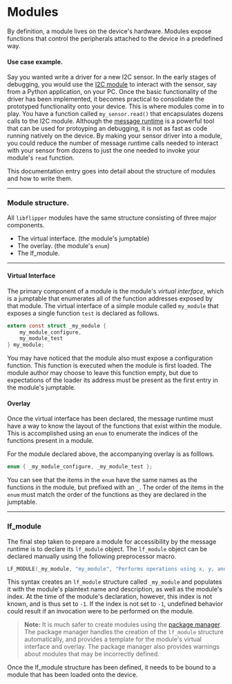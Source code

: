 Modules
===

By definition, a module lives on the device's hardware. Modules expose
functions that control the peripherals attached to the device in a predefined
way.

#### Use case example.

Say you wanted write a driver for a new I2C sensor. In the early stages of
debugging, you would use the [I2C module](./modules-i2c.html) to interact with
the sensor, say from a Python application, on your PC. Once the basic
functionality of the driver has been implemented, it becomes practical to
consolidate the prototyped functionality onto your device. This is where
modules come in to play. You have a function called `my_sensor.read()` that
encapsulates dozens calls to the I2C module. Although the
[message runtime](./libflipper-fmr.html) is a powerful tool that can be used
for protoyping an debugging, it is not as fast as code running natively on the
device. By making your sensor driver into a module, you could reduce the
number of message runtime calls needed to interact with your sensor from
dozens to just the one needed to invoke your module's `read` function.

This documentation entry goes into detail about the structure of modules and
how to write them.

---

### Module structure.

All `libflipper` modules have the same structure consisting of three major
components.

- The virtual interface. (the module's jumptable)
- The overlay. (the module's `enum`)
- The lf_module.

---

#### Virtual Interface

The primary component of a module is the module's *virtual interface*, which
is a jumptable that enumerates all of the function addresses exposed by that
module. The virtual interface of a simple module called `my_module` that
exposes a single function `test` is declared as follows.

```c
extern const struct _my_module {
    my_module_configure,
    my_module_test
} my_module;
```

You may have noticed that the module also must expose a configuration
function. This function is executed when the module is first loaded. The
module author may choose to leave this function empty, but due to expectations
of the loader its address must be present as the first entry in the module's
jumptable.

#### Overlay

Once the virtual interface has been declared, the message runtime must have a
way to know the layout of the functions that exist within the module. This is
accomplished using an `enum` to enumerate the indices of the functions present
in a module.

For the module declared above, the accompanying overlay is as folllows.

```c
enum { _my_module_configure, _my_module_test };
```

You can see that the items in the `enum` have the same names as the functions
in the module, but prefixed with an `_`. The order of the items in the `enum`
must match the order of the functions as they are declared in the jumptable.

---

### lf_module

The final step taken to prepare a module for accessibility by the message
runtime is to declare its `lf_module` object. The `lf_module` object can be
declared manually using the following preprocessor macro.

```c
LF_MODULE(_my_module, "my_module", "Performs operations using x, y, and z.", -1);
```

This syntax creates an `lf_module` structure called `_my_module` and populates
it with the module's plaintext name and description, as well as the module's
index. At the time of the module's declaration, however, this index is not
known, and is thus set to `-1`. If the index is not set to `-1`, undefined
behavior could result if an invocation were to be performed on the module.

> **Note:** It is much safer to create modules using the
> [package manager](./package-manager.html). The package manager handles the
> creation of the `lf_module` structure automatically, and provides a template
> for the module's virtual interface and overlay. The package manager also
> provides warnings about modules that may be incorrectly defined.

Once the lf_module structure has been defined, it needs to be bound to a
module that has been loaded onto the device.

